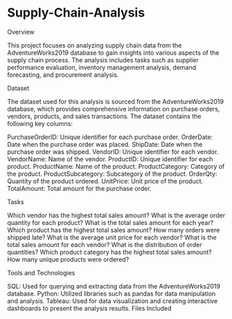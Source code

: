 # Supply-Chain-Analysis

Overview

This project focuses on analyzing supply chain data from the AdventureWorks2019 database to gain insights into various aspects of the supply chain process. The analysis includes tasks such as supplier performance evaluation, inventory management analysis, demand forecasting, and procurement analysis.

Dataset

The dataset used for this analysis is sourced from the AdventureWorks2019 database, which provides comprehensive information on purchase orders, vendors, products, and sales transactions. The dataset contains the following key columns:

PurchaseOrderID: Unique identifier for each purchase order.
OrderDate: Date when the purchase order was placed.
ShipDate: Date when the purchase order was shipped.
VendorID: Unique identifier for each vendor.
VendorName: Name of the vendor.
ProductID: Unique identifier for each product.
ProductName: Name of the product.
ProductCategory: Category of the product.
ProductSubcategory: Subcategory of the product.
OrderQty: Quantity of the product ordered.
UnitPrice: Unit price of the product.
TotalAmount: Total amount for the purchase order.


Tasks

Which vendor has the highest total sales amount?
What is the average order quantity for each product?
What is the total sales amount for each year?
Which product has the highest total sales amount?
How many orders were shipped late?
What is the average unit price for each vendor?
What is the total sales amount for each vendor?
What is the distribution of order quantities?
Which product category has the highest total sales amount?
How many unique products were ordered?


Tools and Technologies

SQL: Used for querying and extracting data from the AdventureWorks2019 database.
Python: Utilized libraries such as pandas for data manipulation and analysis.
Tableau: Used for data visualization and creating interactive dashboards to present the analysis results.
Files Included
